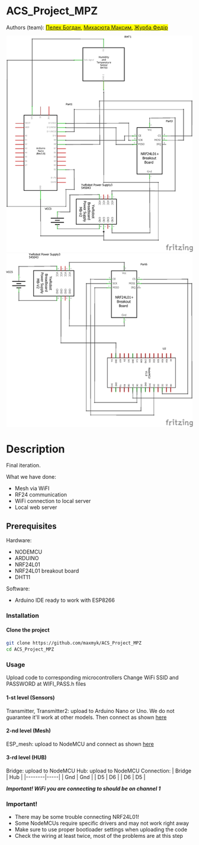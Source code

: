 # ACS_Project_MPZ
Authors (team): <mark><a href="https://github.com/Bohdan213">Пелех Богдан</a>, <a href="https://github.com/maxmyk">Михасюта Максим</a>, <a href="https://github.com/fazhur">Журба Федір</a></mark><br>

![first scheme](https://github.com/maxmyk/ACS_Project_MPZ/blob/main/first_level_scheme.png?raw=true)
![second scheme](https://github.com/maxmyk/ACS_Project_MPZ/blob/main/second_level_scheme.png?raw=true)
# Description

Final iteration.

What we have done:
* Mesh via WiFI
* RF24 communication
* WiFi connection to local server
* Local web server

## Prerequisites

Hardware:
 - NODEMCU
 - ARDUINO
 - NRF24L01
 - NRF24L01 breakout board
 - DHT11
 
Software:
 - Arduino IDE ready to work with ESP8266

### Installation

#### Clone the project

```bash
git clone https://github.com/maxmyk/ACS_Project_MPZ
cd ACS_Project_MPZ
```

### Usage

Upload code to corresponding microcontrollers
Change WiFi SSID and PASSWORD at WIFI_PASS.h files

#### 1-st level (Sensors)
Transmitter, Transmitter2: upload to Arduino Nano or Uno. We do not guarantee it'll work at other models.  Then connect as shown <a href="https://github.com/maxmyk/ACS_Project_MPZ/blob/main/first_level_scheme.png">here</a>

#### 2-nd level (Mesh)
ESP_mesh: upload to NodeMCU and connect as shown <a href="https://github.com/maxmyk/ACS_Project_MPZ/blob/main/second_level_scheme.png">here</a>

#### 3-rd level (HUB)
Bridge: upload to NodeMCU
Hub: upload to NodeMCU
Connection:
| Bridge | Hub |
|--------|-----|
| Gnd    | Gnd |
| D5     | D6  |
| D6     | D5  |

***Important! WiFi you are connecting to should be on channel 1***

### Important!

* There may be some trouble connecting NRF24L01!
* Some NodeMCUs require specific drivers and may not work right away
* Make sure to use proper bootloader settings when uploading the code
* Check the wiring at least twice, most of the problems are at this step
